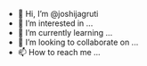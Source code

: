 - 👋 Hi, I’m @joshijagruti
- 👀 I’m interested in ...
- 🌱 I’m currently learning ...
- 💞️ I’m looking to collaborate on ...
- 📫 How to reach me ...

<!---
joshijagruti/joshijagruti is a ✨ special ✨ repository because its `README.md` (this file) appears on your GitHub profile.
You can click the Preview link to take a look at your changes.
--->
